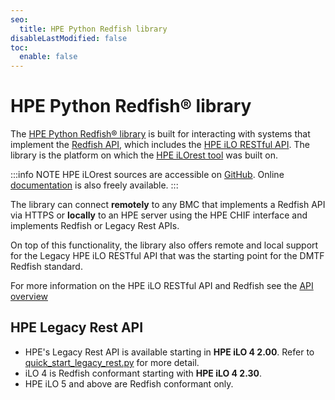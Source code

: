 ```yaml
---
seo:
  title: HPE Python Redfish library
disableLastModified: false
toc:
  enable: false
---
```


<!--
Original doc sources: https://github.com/HewlettPackard/python-ilorest-library/tree/master/docs
Original rendered doc: https://hewlettpackard.github.io/python-ilorest-library/API-Overview.html 
-->

# HPE Python Redfish® library

The <a href="https://github.com/HewlettPackard/python-ilorest-library" target="_blank">HPE Python Redfish® library</a> is built for interacting with systems that implement the <a href="https://redfish.dmtf.org/" target="_blank">Redfish API</a>, which includes the [HPE iLO RESTful API](/docs).
The library is the platform on which the [HPE iLOrest tool](/docs/redfishclients/ilorest-userguide/) was built on.

:::info NOTE
HPE iLOrest sources are accessible on <a href="https://github.com/HewlettPackard/python-redfish-utility" target="_blank">GitHub</a>. Online [documentation](/docs/redfishclients/ilorest-userguide) is also freely available.
:::

The library can connect **remotely** to any BMC that implements a Redfish API via HTTPS or **locally** to an HPE server using the HPE CHIF interface and implements Redfish or Legacy Rest APIs.

On top of this functionality, the library also offers remote and local support for the Legacy HPE iLO RESTful API that was the starting point for the DMTF Redfish standard.

For more information on the HPE iLO RESTful API and Redfish see the [API overview](/docs/redfishservices/ilos/)

## HPE Legacy Rest API

- HPE's Legacy Rest API is available starting in **HPE iLO 4 2.00**. Refer to <a href="https://github.com/HewlettPackard/python-ilorest-library/blob/master/examples/quickstart_legacy_rest.py" target="_blank">quick_start_legacy_rest.py</a> for more detail.
- iLO 4 is Redfish conformant starting with **HPE iLO 4 2.30**.
- HPE iLO 5 and above are Redfish conformant only.
